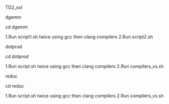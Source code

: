 ﻿TD2_sol




dgemm

cd dgemm

1.Run script1.sh twice using gcc then clang compilers
2.Run script2.sh






dotprod

cd dotprod

1.Run script.sh twice using gcc then clang compilers
2.Run compilers_vs.sh




reduc

cd reduc

1.Run script.sh twice using gcc then clang compilers
2.Run compilers_vs.sh


